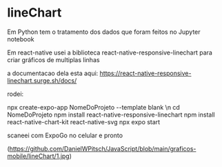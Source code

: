 # lineChart

Em Python tem o tratamento dos dados que foram feitos no Jupyter notebook

Em react-native usei a biblioteca react-native-responsive-linechart para criar gráficos de multiplas linhas

a documentacao dela esta aqui: 
https://react-native-responsive-linechart.surge.sh/docs/

rodei:

npx create-expo-app NomeDoProjeto --template blank \n
cd NomeDoProjeto
npm install react-native-responsive-linechart
npm install react-native-chart-kit react-native-svg
npx expo start


scaneei com ExpoGo no celular e pronto

(https://github.com/DanielWPitsch/JavaScript/blob/main/graficos-mobile/lineChart/1.jpg)